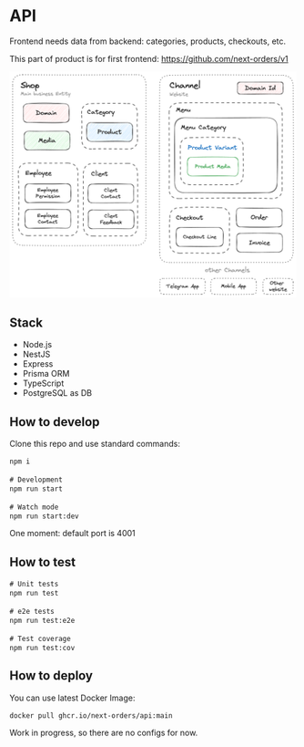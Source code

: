 # API
Frontend needs data from backend: categories, products, checkouts, etc.

This part of product is for first frontend: https://github.com/next-orders/v1

![next-orders-entities](https://github.com/next-orders/api/blob/main/.github/next-orders-entities.png?raw=true)

## Stack

- Node.js
- NestJS
- Express
- Prisma ORM
- TypeScript
- PostgreSQL as DB

## How to develop

Clone this repo and use standard commands:

```shell
npm i

# Development
npm run start

# Watch mode
npm run start:dev
```

One moment: default port is 4001

## How to test

```shell
# Unit tests
npm run test

# e2e tests
npm run test:e2e

# Test coverage
npm run test:cov
```

## How to deploy

You can use latest Docker Image:

```shell
docker pull ghcr.io/next-orders/api:main
```

Work in progress, so there are no configs for now.
